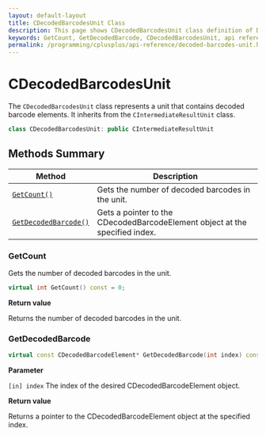 ```yaml
---
layout: default-layout
title: CDecodedBarcodesUnit Class
description: This page shows CDecodedBarcodesUnit class definition of Dynamsoft Barcode Reader SDK C++ Edition.
keywords: GetCount, GetDecodedBarcode, CDecodedBarcodesUnit, api reference
permalink: /programming/cplusplus/api-reference/decoded-barcodes-unit.html
---
```

# CDecodedBarcodesUnit

The `CDecodedBarcodesUnit` class represents a unit that contains decoded barcode elements. It inherits from the `CIntermediateResultUnit` class.

```cpp
class CDecodedBarcodesUnit: public CIntermediateResultUnit
```

## Methods Summary

| Method                            | Description |
|-----------------------------------|-------------|
| [`GetCount()`](#getcount)           | Gets the number of decoded barcodes in the unit.|
| [`GetDecodedBarcode()`](#getdecodedbarcode)           | Gets a pointer to the CDecodedBarcodeElement object at the specified index.|



### GetCount

Gets the number of decoded barcodes in the unit.

```cpp
virtual int GetCount() const = 0;
```

**Return value**

Returns the number of decoded barcodes in the unit.

### GetDecodedBarcode


```cpp
virtual const CDecodedBarcodeElement* GetDecodedBarcode(int index) const = 0;
```

**Parameter**

`[in] index` The index of the desired CDecodedBarcodeElement object.

**Return value**

Returns a pointer to the CDecodedBarcodeElement object at the specified index.
